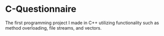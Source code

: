 # C-Questionnaire
The first programming project I made in C++ utilizing functionality such as method overloading, file streams, and vectors.
